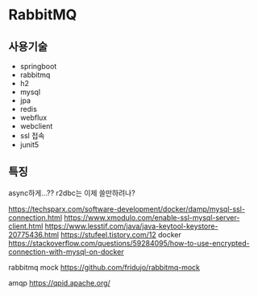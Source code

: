 # RabbitMQ

## 사용기술

- springboot
- rabbitmq
- h2
- mysql
- jpa
- redis
- webflux
- webclient
- ssl 접속
- junit5

## 특징

async하게...??
r2dbc는 이제 쓸만하려나?


https://techsparx.com/software-development/docker/damp/mysql-ssl-connection.html
https://www.xmodulo.com/enable-ssl-mysql-server-client.html
https://www.lesstif.com/java/java-keytool-keystore-20775436.html
https://stufeel.tistory.com/12
docker
https://stackoverflow.com/questions/59284095/how-to-use-encrypted-connection-with-mysql-on-docker

rabbitmq mock https://github.com/fridujo/rabbitmq-mock

amqp https://qpid.apache.org/
